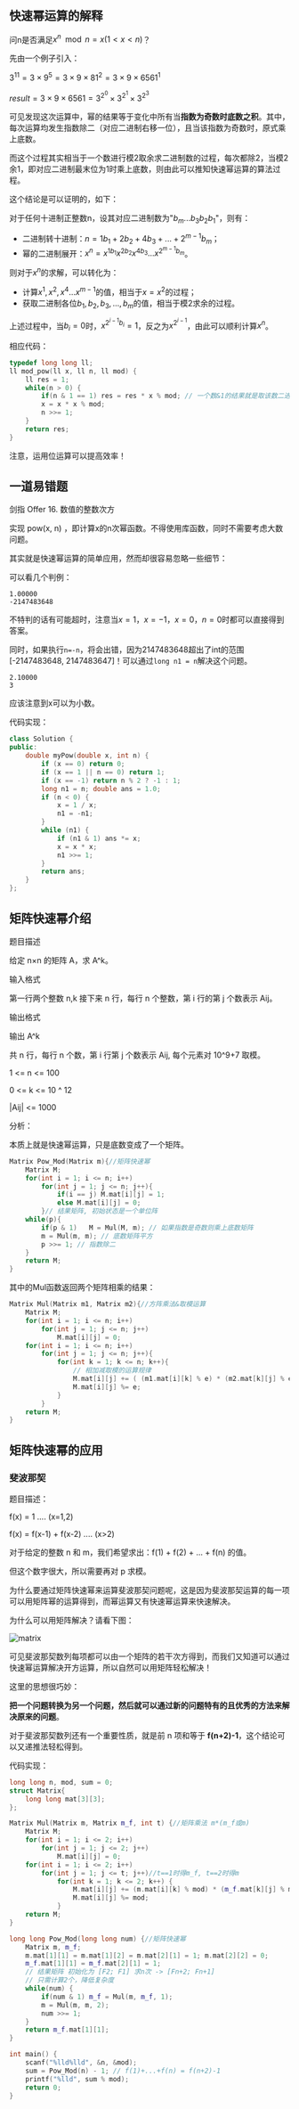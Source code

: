 ## 快速幂运算的解释

问n是否满足$x^n \mod n = x (1 < x < n)$？

先由一个例子引入：

$3^{11} = 3 \times 9^5 = 3 \times 9 \times 81^2 = 3 \times 9 \times 6561^1$

$result = 3 \times 9 \times 6561 = 3^{2^0} \times 3^{2^1} \times 3^{2^3}$

可见发现这次运算中，幂的结果等于变化中所有当**指数为奇数时底数之积**。其中，每次运算均发生指数除二（对应二进制右移一位），且当该指数为奇数时，原式乘上底数。

而这个过程其实相当于一个数进行模2取余求二进制数的过程，每次都除2，当模2余1，即对应二进制最末位为1时乘上底数，则由此可以推知快速幂运算的算法过程。

这个结论是可以证明的，如下：

对于任何十进制正整数n，设其对应二进制数为"$b_m...b_3b_2b_1$"，则有：
- 二进制转十进制：$n = 1b_1+2b_2+4b_3+...+2^{m-1}b_m$；
- 幂的二进制展开：$x^n = x^{1b_1}x^{2b_2}x^{4b_3}...x^{2^{m-1}b_m}$。

则对于$x^n$的求解，可以转化为：

- 计算$x^1,x^2,x^4...x^{m-1}$的值，相当于$x=x^2$的过程；
- 获取二进制各位$b_1,b_2,b_3,...,b_m$的值，相当于模2求余的过程。

上述过程中，当$b_i=0$时，$x^{2^{i-1}b_i}=1$，反之为$x^{2^{i-1}}$，由此可以顺利计算$x^n$。


相应代码：

```cpp
typedef long long ll;
ll mod_pow(ll x, ll n, ll mod) {
	ll res = 1;
	while(n > 0) {
		if(n & 1 == 1) res = res * x % mod; // 一个数&1的结果就是取该数二进制的最末位
		x = x * x % mod;
		n >>= 1;
	}	
	return res;
}
```

注意，运用位运算可以提高效率！

## 一道易错题

剑指 Offer 16. 数值的整数次方

实现 pow(x, n) ，即计算x的n次幂函数。不得使用库函数，同时不需要考虑大数问题。

其实就是快速幂运算的简单应用，然而却很容易忽略一些细节：

可以看几个判例：

```
1.00000
-2147483648
```

不特判的话有可能超时，注意当$x=1，x=-1，x=0，n=0$时都可以直接得到答案。

同时，如果执行`n=-n`，将会出错，因为2147483648超出了int的范围[-2147483648, 2147483647]！可以通过`long n1 = n`解决这个问题。

```
2.10000
3
```
应该注意到x可以为小数。

代码实现：

```cpp
class Solution {
public:
    double myPow(double x, int n) {
		if (x == 0) return 0;
        if (x == 1 || n == 0) return 1;
        if (x == -1) return n % 2 ? -1 : 1;
        long n1 = n; double ans = 1.0;
        if (n < 0) {
            x = 1 / x;
            n1 = -n1;
        }
        while (n1) {
            if (n1 & 1) ans *= x;
            x = x * x;
            n1 >>= 1;
        }
        return ans;
    }
};
```

## 矩阵快速幂介绍

题目描述

给定 n×n 的矩阵 A，求 A^k。

输入格式

第一行两个整数 n,k 接下来 n 行，每行 n 个整数，第 i 行的第 j 个数表示 Aij。

输出格式

输出 A^k

共 n 行，每行 n 个数，第 i 行第 j 个数表示 Aij, 每个元素对 10^9+7 取模。

1 <= n <= 100 

0 <= k <= 10 ^ 12

|Aij| <= 1000

分析：

本质上就是快速幂运算，只是底数变成了一个矩阵。

```cpp
Matrix Pow_Mod(Matrix m){//矩阵快速幂 
	Matrix M;
	for(int i = 1; i <= n; i++)
		for(int j = 1; j <= n; j++){
			if(i == j) M.mat[i][j] = 1;
			else M.mat[i][j] = 0;
		}// 结果矩阵, 初始状态是一个单位阵
	while(p){
		if(p & 1)	M = Mul(M, m); // 如果指数是奇数则乘上底数矩阵 
		m = Mul(m, m); // 底数矩阵平方
		p >>= 1; // 指数除二
	}
	return M;
}
```

其中的Mul函数返回两个矩阵相乘的结果：

```cpp
Matrix Mul(Matrix m1, Matrix m2){//方阵乘法&取模运算 
	Matrix M; 
	for(int i = 1; i <= n; i++)
		for(int j = 1; j <= n; j++)
			M.mat[i][j] = 0; 
	for(int i = 1; i <= n; i++)
		for(int j = 1; j <= n; j++){
			for(int k = 1; k <= n; k++){
				// 相加减取模的运算规律
				M.mat[i][j] += ( (m1.mat[i][k] % e) * (m2.mat[k][j] % e) );
				M.mat[i][j] %= e;
			}
		}
	return M;
}
```

## 矩阵快速幂的应用

### 斐波那契

题目描述：

f(x) = 1 .... (x=1,2)

f(x) = f(x-1) + f(x-2) .... (x>2)

对于给定的整数 n 和 m，我们希望求出：f(1) + f(2) + ... + f(n) 的值。

但这个数字很大，所以需要再对 p 求模。

为什么要通过矩阵快速幂来运算斐波那契问题呢，这是因为斐波那契运算的每一项可以用矩阵幂的运算得到，而幂运算又有快速幂运算来快速解决。

为什么可以用矩阵解决？请看下图：

![matrix](image/1.png)

可见斐波那契数列每项都可以由一个矩阵的若干次方得到，而我们又知道可以通过快速幂运算解决开方运算，所以自然可以用矩阵轻松解决！

这里的思想很巧妙：

**把一个问题转换为另一个问题，然后就可以通过新的问题特有的且优秀的方法来解决原来的问题**。

对于斐波那契数列还有一个重要性质，就是前 n 项和等于 **f(n+2)-1**，这个结论可以又递推法轻松得到。

代码实现：

```cpp
long long n, mod, sum = 0;
struct Matrix{
	long long mat[3][3];
};

Matrix Mul(Matrix m, Matrix m_f, int t) {//矩阵乘法 m*(m_f或m) 
	Matrix M;
	for(int i = 1; i <= 2; i++)
		for(int j = 1; j <= 2; j++)
			M.mat[i][j] = 0;
	for(int i = 1; i <= 2; i++)
		for(int j = 1; j <= t; j++)//t==1时得m_f, t==2时得m 
			for(int k = 1; k <= 2; k++) {
				M.mat[i][j] += (m.mat[i][k] % mod) * (m_f.mat[k][j] % mod);
				M.mat[i][j] %= mod;
			}
	return M;
}

long long Pow_Mod(long long num) {//矩阵快速幂 
	Matrix m, m_f;
	m.mat[1][1] = m.mat[1][2] = m.mat[2][1] = 1; m.mat[2][2] = 0;
	m_f.mat[1][1] = m_f.mat[2][1] = 1; 
    // 结果矩阵 初始化为 [F2; F1] 求n次 -> [Fn+2; Fn+1]
    // 只需计算2个，降低复杂度
	while(num) {
		if(num & 1)	m_f = Mul(m, m_f, 1);
		m = Mul(m, m, 2);
        num >>= 1;
	}
	return m_f.mat[1][1];
}

int main() {
	scanf("%lld%lld", &n, &mod);
	sum = Pow_Mod(n) - 1; // f(1)+...+f(n) = f(n+2)-1
	printf("%lld", sum % mod);
	return 0;
}
```
